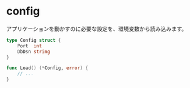 # config
アプリケーションを動かすのに必要な設定を、環境変数から読み込みます。

```go
type Config struct {
	Port  int
	DbDsn string
}

func Load() (*Config, error) {
	// ...
}
```
